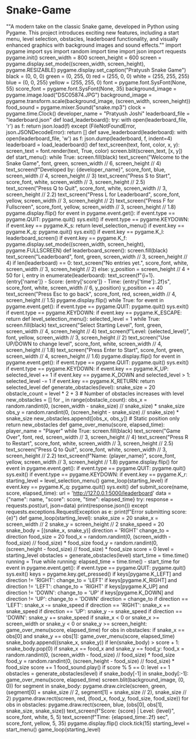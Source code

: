 # Snake-Game
""A modern take on the classic Snake game, developed in Python using Pygame. This project introduces exciting new features, including a start menu, level selection, obstacles, leaderboard functionality, and visually enhanced graphics with background images and sound effects."" 
import pygame
import sys
import random
import time
import json
import requests 
pygame.init()
screen_width = 800
screen_height = 600
screen = pygame.display.set_mode((screen_width, screen_height), pygame.RESIZABLE)
pygame.display.set_caption("Pratyush Snake Game")
black = (0, 0, 0)
green = (0, 255, 0)
red = (255, 0, 0)
white = (255, 255, 255)
blue = (0, 0, 255)
yellow = (255, 255, 0)
font = pygame.font.SysFont(None, 55)
score_font = pygame.font.SysFont(None, 35)
background_image = pygame.image.load("DSC05874.JPG")
background_image = pygame.transform.scale(background_image, (screen_width, screen_height))
food_sound = pygame.mixer.Sound("snake.mp3")
clock = pygame.time.Clock()
developer_name = "Pratyush Joshi"
leaderboard_file = "leaderboard.json"
def load_leaderboard():
    try:
        with open(leaderboard_file, 'r') as f:
            return json.load(f)
    except (FileNotFoundError, json.JSONDecodeError):
        return []
def save_leaderboard(leaderboard):
    with open(leaderboard_file, 'w') as f:
        json.dump(leaderboard, f, indent=4)
leaderboard = load_leaderboard()
def text_screen(text, font, color, x, y):
    screen_text = font.render(text, True, color)
    screen.blit(screen_text, [x, y])
def start_menu():
    while True:
        screen.fill(black)
        text_screen("Welcome to the Snake Game", font, green, screen_width // 6, screen_height // 4)
        text_screen(f"Developed by: {developer_name}", score_font, blue, screen_width // 4, screen_height // 3)
        text_screen("Press S to Start", score_font, white, screen_width // 3, screen_height // 2.5)
        text_screen("Press Q to Quit", score_font, white, screen_width // 3, screen_height // 2.2)
        text_screen("Press L for Leaderboard", score_font, yellow, screen_width // 3, screen_height // 2)
        text_screen("Press F for Fullscreen", score_font, yellow, screen_width // 3, screen_height // 1.8)
        pygame.display.flip()
        for event in pygame.event.get():
            if event.type == pygame.QUIT:
                pygame.quit()
                sys.exit()
            if event.type == pygame.KEYDOWN:
                if event.key == pygame.K_s:
                    return level_selection_menu()
                if event.key == pygame.K_q:
                    pygame.quit()
                    sys.exit()
                if event.key == pygame.K_l:
                    leaderboard_screen()
                if event.key == pygame.K_f:
                    pygame.display.set_mode((screen_width, screen_height), pygame.FULLSCREEN)
def leaderboard_screen():
    screen.fill(black)
    text_screen("Leaderboard", font, green, screen_width // 3, screen_height // 4)
    if len(leaderboard) == 0:
        text_screen("No entries yet.", score_font, white, screen_width // 3, screen_height // 2)
    else:
        y_position = screen_height // 4 + 50
        for i, entry in enumerate(leaderboard):
            text_screen(f"{i+1}. {entry['name']} - Score: {entry['score']} - Time: {entry['time']:.2f}s", score_font, white, screen_width // 6, y_position)
            y_position += 40
    text_screen("Press Esc to go back", score_font, red, screen_width // 4, screen_height // 1.5)
    pygame.display.flip()
    while True:
        for event in pygame.event.get():
            if event.type == pygame.QUIT:
                pygame.quit()
                sys.exit()
            if event.type == pygame.KEYDOWN:
                if event.key == pygame.K_ESCAPE:
                    return
def level_selection_menu():
    selected_level = 1
    while True:
        screen.fill(black)
        text_screen("Select Starting Level", font, green, screen_width // 4, screen_height // 4)
        text_screen(f"Level: {selected_level}", font, yellow, screen_width // 3, screen_height // 2)
        text_screen("Use UP/DOWN to change level", score_font, white, screen_width // 4, screen_height // 1.8)
        text_screen("Press Enter to Start", score_font, green, screen_width // 4, screen_height // 1.6)
        pygame.display.flip()
        for event in pygame.event.get():
            if event.type == pygame.QUIT:
                pygame.quit()
                sys.exit()
            if event.type == pygame.KEYDOWN:
                if event.key == pygame.K_UP:
                    selected_level += 1
                if event.key == pygame.K_DOWN and selected_level > 1:
                    selected_level -= 1
                if event.key == pygame.K_RETURN:
                    return selected_level
def generate_obstacles(level):
    snake_size = 20
    obstacle_count = level * 2 + 3  # Number of obstacles increases with level
    new_obstacles = []
    for _ in range(obstacle_count):
        obs_x = random.randint(0, (screen_width - snake_size) // snake_size) * snake_size
        obs_y = random.randint(0, (screen_height - snake_size) // snake_size) * snake_size
        new_obstacles.append([obs_x, obs_y])  # Static position only
    return new_obstacles
def game_over_menu(score, elapsed_time):
    player_name = "Player"
    while True:
        screen.fill(black)
        text_screen("Game Over", font, red, screen_width // 3, screen_height // 4)
        text_screen("Press R to Restart", score_font, white, screen_width // 3, screen_height // 2.5)
        text_screen("Press Q to Quit", score_font, white, screen_width // 3, screen_height // 2.2)
        text_screen(f"Name: {player_name}", score_font, yellow, screen_width // 3, screen_height // 1.8)
        pygame.display.flip()
        for event in pygame.event.get():
            if event.type == pygame.QUIT:
                pygame.quit()
                sys.exit()
            if event.type == pygame.KEYDOWN:
                if event.key == pygame.K_r:
                    starting_level = level_selection_menu()
                    game_loop(starting_level)
                if event.key == pygame.K_q:
                    pygame.quit()
                    sys.exit()
def submit_score(name, score, elapsed_time):
    url = 'http://127.0.0.1:5000/leaderboard'
    data = {"name": name, "score": score, "time": elapsed_time}
    try:
        response = requests.post(url, json=data)
        print(response.json())
    except requests.exceptions.RequestException as e:
        print(f"Error submitting score: {e}")
def game_loop(starting_level):
    snake_size = 20
    snake_x = screen_width // 2
    snake_y = screen_height // 2
    snake_speed = 20
    snake_body = [(snake_x, snake_y)]
    direction = 'RIGHT'
    change_to = direction
    food_size = 20
    food_x = random.randint(0, (screen_width - food_size) // food_size) * food_size
    food_y = random.randint(0, (screen_height - food_size) // food_size) * food_size
    score = 0
    level = starting_level
    obstacles = generate_obstacles(level)
    start_time = time.time()
    running = True
    while running:
        elapsed_time = time.time() - start_time
        for event in pygame.event.get():
            if event.type == pygame.QUIT:
                pygame.quit()
                sys.exit()
        keys = pygame.key.get_pressed()
        if keys[pygame.K_LEFT] and direction != 'RIGHT':
            change_to = 'LEFT'
        if keys[pygame.K_RIGHT] and direction != 'LEFT':
            change_to = 'RIGHT'
        if keys[pygame.K_UP] and direction != 'DOWN':
            change_to = 'UP'
        if keys[pygame.K_DOWN] and direction != 'UP':
            change_to = 'DOWN'
        direction = change_to
        if direction == 'LEFT':
            snake_x -= snake_speed
        if direction == 'RIGHT':
            snake_x += snake_speed
        if direction == 'UP':
            snake_y -= snake_speed
        if direction == 'DOWN':
            snake_y += snake_speed
        if snake_x < 0 or snake_x >= screen_width or snake_y < 0 or snake_y >= screen_height:
            game_over_menu(score, elapsed_time)
        for obs in obstacles:
            if snake_x == obs[0] and snake_y == obs[1]:
                game_over_menu(score, elapsed_time)
        snake_body.append((snake_x, snake_y))
        if len(snake_body) > score + 1:
            snake_body.pop(0)
        if snake_x == food_x and snake_y == food_y:
            food_x = random.randint(0, (screen_width - food_size) // food_size) * food_size
            food_y = random.randint(0, (screen_height - food_size) // food_size) * food_size
            score += 1
            food_sound.play()
            if score % 5 == 0:
                level += 1
                obstacles = generate_obstacles(level)
        if snake_body[-1] in snake_body[:-1]:
            game_over_menu(score, elapsed_time)
        screen.blit(background_image, (0, 0))
        for segment in snake_body:
            pygame.draw.circle(screen, green, (segment[0] + snake_size // 2, segment[1] + snake_size // 2), snake_size // 2)
        pygame.draw.rect(screen, red, (food_x, food_y, food_size, food_size))
        for obs in obstacles:
            pygame.draw.rect(screen, blue, (obs[0], obs[1], snake_size, snake_size))
        text_screen(f"Score: {score} | Level: {level}", score_font, white, 5, 5)
        text_screen(f"Time: {elapsed_time:.2f} sec", score_font, yellow, 5, 35)
        pygame.display.flip()
        clock.tick(15)
starting_level = start_menu()
game_loop(starting_level)
